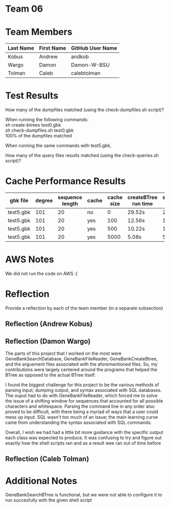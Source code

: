 # Team 06

# Team Members

Last Name       | First Name      | GitHub User Name
--------------- | --------------- | --------------------
Kobus           | Andrew          | andkob
Wargo           | Damon           | Damon-W-BSU
Tolman          | Caleb           | calebtolman

# Test Results
How many of the dumpfiles matched (using the check-dumpfiles.sh script)?

When running the following commands: \
sh create-btrees test0.gbk \
sh check-dumpfiles.sh test0.gbk \
100% of the dumpfiles matched

When running the same commands with test5.gbk, 

How many of the query files results matched (using the check-queries.sh script)?

# Cache Performance Results
| gbk file | degree | sequence length | cache | cache size | createBTree run time | searchBTree run time |
| -------- | ------ | --------------- | ----- | ---------- | -------------------- | -------------------- |
| test5.gbk|  101   |     20          |  no   |    0       |        29.52s        |        29.52s        |
| test5.gbk|  101   |     20          |  yes  |    100     |        12.56s        |        12.56s        |
| test5.gbk|  101   |     20          |  yes  |    500     |        10.22s        |        10.22s        |
| test5.gbk|  101   |     20          |  yes  |    5000    |        5.08s         |        5.08s         |

# AWS Notes
We did not run the code on AWS :(

# Reflection

Provide a reflection by each of the team member (in a separate subsection)

## Reflection (Andrew Kobus)
## Reflection (Damon Wargo)
The parts of this project that I worked on the most were GeneBankSearchDatabase, GeneBankFileReader, GeneBankCreateBtree, and the arguement files associated with the aforementioned files. So, my contributions were largely centered around the programs that helped the BTree as opposed to the actual BTree itself. 

I found the biggest challenge for this project to be the various methods of parsing input, dumping output, and syntax associated with SQL databases. The ouput had to do with GeneBankFileReader, which forced me to solve the issue of a shifting window for sequences that accounted for all possible characters and whitespace. Parsing the command line in any order also proved to be difficult, with there being a myriad of ways that a user could mess up input. SQL wasn't too much of an issue; the main learning curve came from understanding the syntax associated with SQL commands.

Overall, I wish we had had a little bit more guidance with the specific output each class was expected to produce. It was confusing to try and figure out exactly how the shell scripts ran and as a result wee ran out of time before 

## Reflection (Caleb Tolman)

# Additional Notes

GeneBankSearchBTree is functional, but we were not able to configure it to run succesfully with the given shell script


